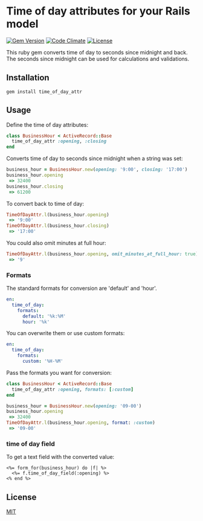# Time of day attributes for your Rails model
[![Gem Version](https://badge.fury.io/rb/time_of_day_attr.png)](http://badge.fury.io/rb/time_of_day_attr) [![Code Climate](https://codeclimate.com/github/clemenst/time_of_day_attr.png)](https://codeclimate.com/github/clemenst/time_of_day_attr) [![License](https://img.shields.io/npm/l/express.svg?style=flat)](http://clemenst.mit-license.org)

This ruby gem converts time of day to seconds since midnight and back. The seconds since midnight can be used for calculations and validations.

## Installation

```console
gem install time_of_day_attr
```

## Usage

Define the time of day attributes:
```ruby
class BusinessHour < ActiveRecord::Base
  time_of_day_attr :opening, :closing
end
```

Converts time of day to seconds since midnight when a string was set:
```ruby
business_hour = BusinessHour.new(opening: '9:00', closing: '17:00')
business_hour.opening
 => 32400
business_hour.closing
 => 61200
```

To convert back to time of day:
```ruby
TimeOfDayAttr.l(business_hour.opening)
 => '9:00'
TimeOfDayAttr.l(business_hour.closing)
 => '17:00'
```

You could also omit minutes at full hour:
```ruby
TimeOfDayAttr.l(business_hour.opening, omit_minutes_at_full_hour: true)
 => '9'
```

### Formats

The standard formats for conversion are 'default' and 'hour'.
```yml
en:
  time_of_day:
    formats:
      default: '%k:%M'
      hour: '%k'
```

You can overwrite them or use custom formats:
```yml
en:
  time_of_day:
    formats:
      custom: '%H-%M'
```

Pass the formats you want for conversion:
```ruby
class BusinessHour < ActiveRecord::Base
  time_of_day_attr :opening, formats: [:custom]
end
```

```ruby
business_hour = BusinessHour.new(opening: '09-00')
business_hour.opening
 => 32400
TimeOfDayAttr.l(business_hour.opening, format: :custom)
 => '09-00'
```

### time of day field

To get a text field with the converted value:
```erb
<%= form_for(business_hour) do |f| %>
  <%= f.time_of_day_field(:opening) %>
<% end %>
```

## License

[MIT](http://clemenst.mit-license.org)
